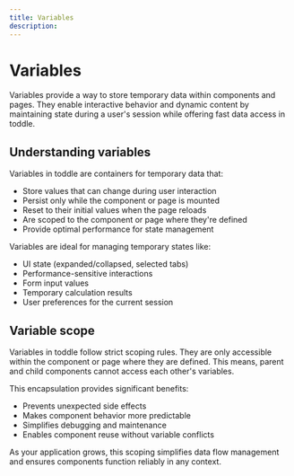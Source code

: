 ```yaml
---
title: Variables
description:
---
```


# Variables
Variables provide a way to store temporary data within components and pages. They enable interactive behavior and dynamic content by maintaining state during a user's session while offering fast data access in toddle.

## Understanding variables
Variables in toddle are containers for temporary data that:
- Store values that can change during user interaction
- Persist only while the component or page is mounted
- Reset to their initial values when the page reloads
- Are scoped to the component or page where they're defined
- Provide optimal performance for state management

Variables are ideal for managing temporary states like:
- UI state (expanded/collapsed, selected tabs)
- Performance-sensitive interactions
- Form input values
- Temporary calculation results
- User preferences for the current session

## Variable scope
Variables in toddle follow strict scoping rules. They are only accessible within the component or page where they are defined. This means, parent and child components cannot access each other's variables.

This encapsulation provides significant benefits:
- Prevents unexpected side effects
- Makes component behavior more predictable
- Simplifies debugging and maintenance
- Enables component reuse without variable conflicts

As your application grows, this scoping simplifies data flow management and ensures components function reliably in any context.
